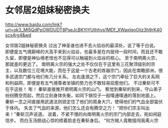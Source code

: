 # 女邻居2姐妹秘密换夫

http://www.baidu.com/link?url=ok3_Ml5QdPpOWDUDT8PseJcBKYiYUthhvs1MDf_XWaxIqoOiiz3h9rK40scs4rg4&wd


女邻居2姐妹秘密换夫
过出了神圣谁也进不去火焰谷的最深处，说了等于白说。
    即便是五气境巅峰的大高手来到火焰谷，也最多是在内层待一段时间，而且还不敢久留，即便是神仙境老怪也不见得可以触碰到火焰谷的核心。
    至于南明离火宗，那就差的更远了。
    南明离火宗的强大之处不仅仅在于这里有三花聚顶级别的宗主，以及数位三花境大能，而在于这是一个古老的炼器宗门，因此在南瞻部洲，很多武道宗门都与他们有几分关系。
    左右逢源之下，这个宗门牵扯了巨大的关系网和利益网，即便是有五气境尊者坐镇的势力也不敢轻易招惹他们。
    不过秦斩可不在乎这些！
    嘭！
    秦斩直接推开南明离火宗的山门。
    察觉到秦斩的到来，守山弟子纷纷腾空而起，然后立刻身体失衡，如同下锅饺子一般噗通噗通的落到地面上。
    秦斩一念之间直接用武道法则锁定住了他们的周身大穴，使得他们的气血全部蛰伏于体内。
    失去了气血的来源，他们怎么还会有腾空之力！
    “把你们宗主叫出来！”秦斩沉声说道。
    说着，不紧不慢的向南明离火宗的宗门内部走去，宛如闲庭信步。
    而白玉汤胆战心惊的捂着脸走在秦斩身后。
    “何方贼人竟敢擅闯我离火宗
